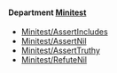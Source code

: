 <!-- START_COP_LIST -->
#### Department [Minitest](cops_minitest.md)

* [Minitest/AssertIncludes](cops_minitest.md#minitestassertincludes)
* [Minitest/AssertNil](cops_minitest.md#minitestassertnil)
* [Minitest/AssertTruthy](cops_minitest.md#minitestasserttruthy)
* [Minitest/RefuteNil](cops_minitest.md#minitestrefutenil)

<!-- END_COP_LIST -->
